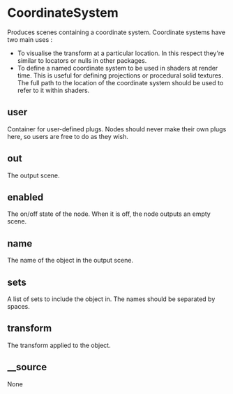# CoordinateSystem

Produces scenes containing a coordinate system. Coordinate systems
have two main uses :

- To visualise the transform at a particular location. In this
  respect they're similar to locators or nulls in other packages.
- To define a named coordinate system to be used in shaders at
  render time. This is useful for defining projections or procedural
  solid textures. The full path to the location of the coordinate
  system should be used to refer to it within shaders.

## user 

 Container for user-defined plugs. Nodes
should never make their own plugs here,
so users are free to do as they wish. 

## out 

 The output scene. 

## enabled 

 The on/off state of the node. When it is off, the node outputs
an empty scene. 

## name 

 The name of the object in the output scene. 

## sets 

 A list of sets to include the object in. The
names should be separated by spaces. 

## transform 

 The transform applied to the object. 

## __source 

 None 

